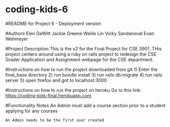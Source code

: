 # coding-kids-6
#README for Project 6 - Deployment version

#Authors
Elen DeWitt
Jackie Greene
Weilie Lin
Vicky Sandanoval
Evan Wehmeyer

#Project Description
This is the v2 for the Final Project for CSE 3901. THis project centers around using a ruby on rails project to redesign the CSE Grader Application and Assignment webpage for the CSE department.

#Instructions on how to run the project downloaded from git
	1) Enter the final_base directory
	2) run bundle install
	3) run rails db:migrate
	4) run rails server
	5) open firefox and got to localhost:3000

#Instructions on how to run the project on heroku
	Go to this link: https://coding-kids-final.herokuapp.com

#Functionality Notes
	An Admin must add a course section prior to a student applying for any courses

	An Admin needs to be the first user created
